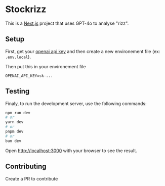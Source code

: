 # Stockrizz

This is a [Next.js](https://nextjs.org/) project that uses GPT-4o to analyse "rizz".

## Setup

First, get your [openai api key](https://platform.openai.com/api-keys) and then create a new environement file (ex: `.env.local`).

Then put this in your environement file

```env
OPENAI_API_KEY=sk-...
```

## Testing

Finaly, to run the development server, use the following commands:

```bash
npm run dev
# or
yarn dev
# or
pnpm dev
# or
bun dev
```

Open [http://localhost:3000](http://localhost:3000) with your browser to see the result.

## Contributing

Create a PR to contribute